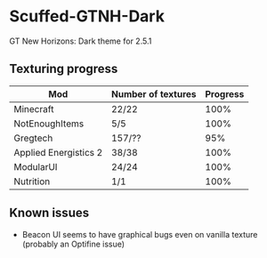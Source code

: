 # Scuffed-GTNH-Dark
GT New Horizons: Dark theme for 2.5.1

## Texturing progress
| Mod                     | Number of textures | Progress |
|-------------------------|--------------------|----------|
| Minecraft               | 22/22              | 100%     |
| NotEnoughItems          | 5/5                | 100%     |
| Gregtech                | 157/??             | 95%      |
| Applied Energistics 2   | 38/38              | 100%     |
| ModularUI				  | 24/24			   | 100%     |
| Nutrition				  | 1/1 			   | 100%	  |

## Known issues
- Beacon UI seems to have graphical bugs even on vanilla texture (probably an Optifine issue)
